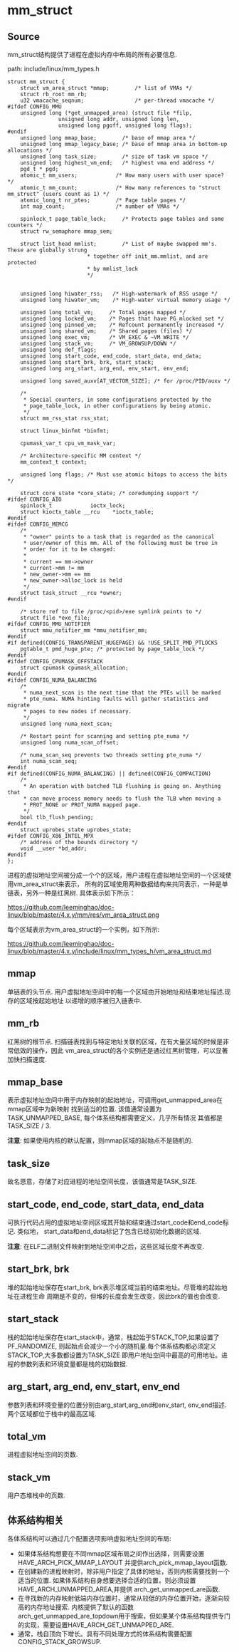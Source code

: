 mm_struct
========================================

Source
----------------------------------------

mm_struct结构提供了进程在虚拟内存中布局的所有必要信息.

path: include/linux/mm_types.h
```
struct mm_struct {
    struct vm_area_struct *mmap;        /* list of VMAs */
    struct rb_root mm_rb;
    u32 vmacache_seqnum;                /* per-thread vmacache */
#ifdef CONFIG_MMU
    unsigned long (*get_unmapped_area) (struct file *filp,
                unsigned long addr, unsigned long len,
                unsigned long pgoff, unsigned long flags);
#endif
    unsigned long mmap_base;        /* base of mmap area */
    unsigned long mmap_legacy_base; /* base of mmap area in bottom-up allocations */
    unsigned long task_size;        /* size of task vm space */
    unsigned long highest_vm_end;   /* highest vma end address */
    pgd_t * pgd;
    atomic_t mm_users;            /* How many users with user space? */
    atomic_t mm_count;            /* How many references to "struct mm_struct" (users count as 1) */
    atomic_long_t nr_ptes;        /* Page table pages */
    int map_count;                /* number of VMAs */

    spinlock_t page_table_lock;     /* Protects page tables and some counters */
    struct rw_semaphore mmap_sem;

    struct list_head mmlist;        /* List of maybe swapped mm's.    These are globally strung
                         * together off init_mm.mmlist, and are protected
                         * by mmlist_lock
                         */


    unsigned long hiwater_rss;   /* High-watermark of RSS usage */
    unsigned long hiwater_vm;    /* High-water virtual memory usage */

    unsigned long total_vm;     /* Total pages mapped */
    unsigned long locked_vm;    /* Pages that have PG_mlocked set */
    unsigned long pinned_vm;    /* Refcount permanently increased */
    unsigned long shared_vm;    /* Shared pages (files) */
    unsigned long exec_vm;      /* VM_EXEC & ~VM_WRITE */
    unsigned long stack_vm;     /* VM_GROWSUP/DOWN */
    unsigned long def_flags;
    unsigned long start_code, end_code, start_data, end_data;
    unsigned long start_brk, brk, start_stack;
    unsigned long arg_start, arg_end, env_start, env_end;

    unsigned long saved_auxv[AT_VECTOR_SIZE]; /* for /proc/PID/auxv */

    /*
     * Special counters, in some configurations protected by the
     * page_table_lock, in other configurations by being atomic.
     */
    struct mm_rss_stat rss_stat;

    struct linux_binfmt *binfmt;

    cpumask_var_t cpu_vm_mask_var;

    /* Architecture-specific MM context */
    mm_context_t context;

    unsigned long flags; /* Must use atomic bitops to access the bits */

    struct core_state *core_state; /* coredumping support */
#ifdef CONFIG_AIO
    spinlock_t            ioctx_lock;
    struct kioctx_table __rcu    *ioctx_table;
#endif
#ifdef CONFIG_MEMCG
    /*
     * "owner" points to a task that is regarded as the canonical
     * user/owner of this mm. All of the following must be true in
     * order for it to be changed:
     *
     * current == mm->owner
     * current->mm != mm
     * new_owner->mm == mm
     * new_owner->alloc_lock is held
     */
    struct task_struct __rcu *owner;
#endif

    /* store ref to file /proc/<pid>/exe symlink points to */
    struct file *exe_file;
#ifdef CONFIG_MMU_NOTIFIER
    struct mmu_notifier_mm *mmu_notifier_mm;
#endif
#if defined(CONFIG_TRANSPARENT_HUGEPAGE) && !USE_SPLIT_PMD_PTLOCKS
    pgtable_t pmd_huge_pte; /* protected by page_table_lock */
#endif
#ifdef CONFIG_CPUMASK_OFFSTACK
    struct cpumask cpumask_allocation;
#endif
#ifdef CONFIG_NUMA_BALANCING
    /*
     * numa_next_scan is the next time that the PTEs will be marked
     * pte_numa. NUMA hinting faults will gather statistics and migrate
     * pages to new nodes if necessary.
     */
    unsigned long numa_next_scan;

    /* Restart point for scanning and setting pte_numa */
    unsigned long numa_scan_offset;

    /* numa_scan_seq prevents two threads setting pte_numa */
    int numa_scan_seq;
#endif
#if defined(CONFIG_NUMA_BALANCING) || defined(CONFIG_COMPACTION)
    /*
     * An operation with batched TLB flushing is going on. Anything that
     * can move process memory needs to flush the TLB when moving a
     * PROT_NONE or PROT_NUMA mapped page.
     */
    bool tlb_flush_pending;
#endif
    struct uprobes_state uprobes_state;
#ifdef CONFIG_X86_INTEL_MPX
    /* address of the bounds directory */
    void __user *bd_addr;
#endif
};
```

进程的虚拟地址空间被分成一个个的区域，用户进程在虚拟地址空间的一个区域使用vm_area_struct来表示，
所有的区域使用两种数据结构来共同表示，一种是单链表，另外一种是红黑树. 具体表示如下所示：

https://github.com/leeminghao/doc-linux/blob/master/4.x.y/mm/res/vm_area_struct.png

每个区域表示为vm_area_struct的一个实例，如下所示:

https://github.com/leeminghao/doc-linux/blob/master/4.x.y/include/linux/mm_types_h/vm_area_struct.md

mmap
----------------------------------------

单链表的头节点. 用户虚拟地址空间中的每一个区域由开始地址和结束地址描述.现存的区域按起始地址
以递增的顺序被归入链表中.

mm_rb
----------------------------------------

红黑树的根节点. 扫描链表找到与特定地址关联的区域，在有大量区域的时候是非常低效的操作，因此
vm_area_struct的各个实例还是通过红黑树管理，可以显著加快扫描速度.

mmap_base
----------------------------------------

表示虚拟地址空间中用于内存映射的起始地址，可调用get_unmapped_area在mmap区域中为新映射
找到适当的位置. 该值通常设置为TASK_UNMAPPED_BASE, 每个体系结构都需要定义，几乎所有情况
其值都是TASK_SIZE / 3.

**注意**: 如果使用内核的默认配置，则mmap区域的起始点不是随机的.

task_size
----------------------------------------

故名思意，存储了对应进程的地址空间长度，该值通常是TASK_SIZE.

start_code, end_code, start_data, end_data
----------------------------------------

可执行代码占用的虚拟地址空间区域其开始和结束通过start_code和end_code标记. 类似地，
start_data和end_data标记了包含已经初始化数据的区域.

**注意**: 在ELF二进制文件映射到地址空间中之后，这些区域长度不再改变.

start_brk, brk
----------------------------------------

堆的起始地址保存在start_brk, brk表示堆区域当前的结束地址。尽管堆的起始地址在进程生命
周期是不变的，但堆的长度会发生改变，因此brk的值也会改变.

start_stack
----------------------------------------

栈的起始地址保存在start_stack中，通常，栈起始于STACK_TOP,如果设置了PF_RANDOMIZE,
则起始点会减少一个小的随机量.每个体系结构都必须定义STACK_TOP,大多数都设置为TASK_SIZE
即用户地址空间中最高的可用地址。进程的参数列表和环境变量都是栈的初始数据.

arg_start, arg_end, env_start, env_end
----------------------------------------

参数列表和环境变量的位置分别由arg_start,arg_end和env_start, env_end描述.
两个区域都位于栈中的最高区域.

total_vm
----------------------------------------

进程虚拟地址空间的页数.

stack_vm
----------------------------------------

用户态堆栈中的页数.

体系结构相关
----------------------------------------

各体系结构可以通过几个配置选项影响虚拟地址空间的布局:

* 如果体系结构想要在不同mmap区域布局之间作出选择，则需要设置HAVE_ARCH_PICK_MMAP_LAYOUT
  并提供arch_pick_mmap_layout函数.
* 在创建新的进程映射时，除非用户指定了具体的地址，否则内核需要找到一个适当的位置.
  如果体系结构自身想要选择合适的位置，则必须设置HAVE_ARCH_UNMAPPED_AREA,并提供
  arch_get_unmapped_are函数.
* 在寻找新的内存映射低端内存位置时，通常从较低的内存位置开始，逐渐向较高的内存地址搜索.
  内核提供了默认的函数arch_get_unmapped_are_topdown用于搜索，但如果某个体系结构提供专门
  的实现，需要设置HAVE_ARCH_GET_UNMAPPED_ARE.
* 通常，栈自顶向下增长。具有不同处理方式的体系结构需要配置CONFIG_STACK_GROWSUP.
